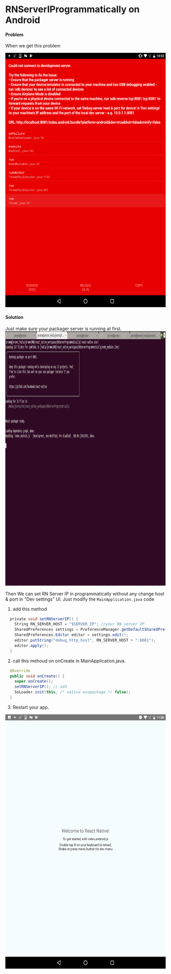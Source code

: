 # RNServerIProgrammatically on Android
#### Problem
When we get this problem 

<img src="Screenshot_20170830-105322.png" alt="alt text" width="600" height="800">

#### Solution
Just make sure your packager server is running at first.
<img src="Screenshot_2017-08-30_11-20-52.png" alt="alt text" width="600" height="800">

Then We can set RN Server IP in programmatically without any change host & port in "Dev settings" UI.
Just modify the ```MainApplication.java``` code

1. add this method

```java
  private void setRNServerIP() {
    String RN_SERVER_HOST = "$SERVER_IP"; //your RN server IP
    SharedPreferences settings = PreferenceManager.getDefaultSharedPreferences(this);
    SharedPreferences.Editor editor = settings.edit();
    editor.putString("debug_http_host", RN_SERVER_HOST + ":8081");
    editor.apply();
  }
```

2. call this mehoud on onCreate in MainApplication.java. 
```java
  @Override
  public void onCreate() {
    super.onCreate();  
    setRNServerIP(); // add
    SoLoader.init(this, /* native exopackage */ false);
  }
```

3. Restart your app.
<img src="Screenshot_20170830-110854.png" alt="alt text" width="600" height="800">


